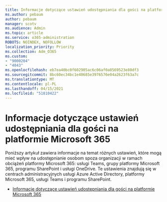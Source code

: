 ```yaml
---
title: Informacje dotyczące ustawień udostępniania dla gości na platformie Microsoft 365
ms.author: pebaum
author: pebaum
manager: scotv
ms.audience: Admin
ms.topic: article
ms.service: o365-administration
ROBOTS: NOINDEX, NOFOLLOW
localization_priority: Priority
ms.collection: Adm_O365
ms.custom:
- "9000204"
- "4843"
ms.openlocfilehash: eb7ea40bc0f602905ac6c06af0a8569523e80df3
ms.sourcegitcommit: 8bc60ec34bc1e40685e3976576e04a2623f63a7c
ms.translationtype: MT
ms.contentlocale: pl-PL
ms.lasthandoff: 04/15/2021
ms.locfileid: "51810422"
---
```

# <a name="microsoft-365-guest-sharing-settings-reference"></a>Informacje dotyczące ustawień udostępniania dla gości na platformie Microsoft 365

Poniższy artykuł zawiera informacje na temat różnych ustawień, które mogą mieć wpływ na udostępnianie osobom spoza organizacji w ramach obciążeń platformy Microsoft 365: usługi Teams, grupy platformy Microsoft 365, programu SharePoint i usługi OneDrive. Te ustawienia znajdują się w centrach administracyjnych usługi Azure Active Directory, platformy Microsoft 365, usługi Teams i programu SharePoint.

- [Informacje dotyczące ustawień udostępniania dla gości na platformie Microsoft 365](https://docs.microsoft.com/microsoft-365/solutions/microsoft-365-guest-settings?view=o365-worldwide)
